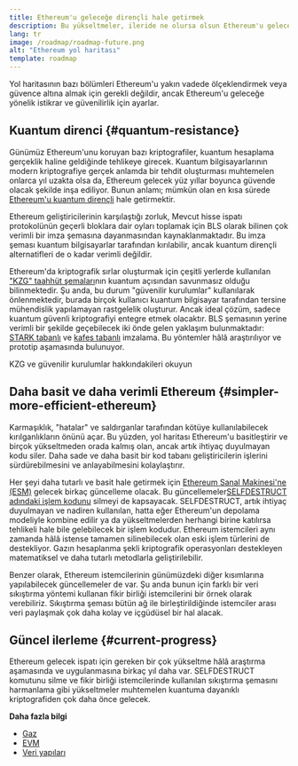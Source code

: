 ```yaml
---
title: Ethereum'u geleceğe dirençli hale getirmek
description: Bu yükseltmeler, ileride ne olursa olsun Ethereum'u gelecek için esnek, merkeziyetsiz temel katman olarak sağlamlaştırıyor.
lang: tr
image: /roadmap/roadmap-future.png
alt: "Ethereum yol haritası"
template: roadmap
---
```


Yol haritasının bazı bölümleri Ethereum'u yakın vadede ölçeklendirmek veya güvence altına almak için gerekli değildir, ancak Ethereum'u geleceğe yönelik istikrar ve güvenilirlik için ayarlar.

## Kuantum direnci {#quantum-resistance}

Günümüz Ethereum'unu koruyan bazı kriptografiler, kuantum hesaplama gerçeklik haline geldiğinde tehlikeye girecek. Kuantum bilgisayarlarının modern kriptografiye gerçek anlamda bir tehdit oluşturması muhtemelen onlarca yıl uzakta olsa da, Ethereum gelecek yüz yıllar boyunca güvende olacak şekilde inşa ediliyor. Bunun anlamı; mümkün olan en kısa sürede [ Ethereum'u kuantum dirençli](https://consensys.net/blog/developers/how-will-quantum-supremacy-affect-blockchain/) hale getirmektir.

Ethereum geliştiricilerinin karşılaştığı zorluk, Mevcut hisse ispatı protokolünün geçerli bloklara dair oyları toplamak için BLS olarak bilinen çok verimli bir imza şemasına dayanmasından kaynaklanmaktadır. Bu imza şeması kuantum bilgisayarlar tarafından kırılabilir, ancak kuantum dirençli alternatifleri de o kadar verimli değildir.

Ethereum'da kriptografik sırlar oluşturmak için çeşitli yerlerde kullanılan ["KZG" taahhüt şemaları](/roadmap/danksharding/#what-is-kzg)nın kuantum açısından savunmasız olduğu bilinmektedir. Şu anda, bu durum "güvenilir kurulumlar" kullanılarak önlenmektedir, burada birçok kullanıcı kuantum bilgisayar tarafından tersine mühendislik yapılamayan rastgelelik oluşturur. Ancak ideal çözüm, sadece kuantum güvenli kriptografiyi entegre etmek olacaktır. BLS şemasının yerine verimli bir şekilde geçebilecek iki önde gelen yaklaşım bulunmaktadır: [STARK tabanlı](https://hackmd.io/@vbuterin/stark_aggregation) ve [kafes tabanlı](https://medium.com/asecuritysite-when-bob-met-alice/so-what-is-lattice-encryption-326ac66e3175) imzalama. Bu yöntemler hâlâ araştırılıyor ve prototip aşamasında bulunuyor.

<ButtonLink variant="outline-color" to="/roadmap/danksharding#what-is-kzg"> KZG ve güvenilir kurulumlar hakkındakileri okuyun</ButtonLink>

## Daha basit ve daha verimli Ethereum {#simpler-more-efficient-ethereum}

Karmaşıklık, "hatalar" ve saldırganlar tarafından kötüye kullanılabilecek kırılganlıkların önünü açar. Bu yüzden, yol haritası Ethereum'u basitleştirir ve birçok yükseltmeden orada kalmış olan, ancak artık ihtiyaç duyulmayan kodu siler. Daha sade ve daha basit bir kod tabanı geliştiricilerin işlerini sürdürebilmesini ve anlayabilmesini kolaylaştırır.

Her şeyi daha tutarlı ve basit hale getirmek için [Ethereum Sanal Makinesi'ne (ESM)](/developers/docs/evm) gelecek birkaç güncelleme olacak. Bu güncellemeler[SELFDESTRUCT adındaki işlem kodunu](https://hackmd.io/@vbuterin/selfdestruct) silmeyi de kapsayacak. SELFDESTRUCT, artık ihtiyaç duyulmayan ve nadiren kullanılan, hatta eğer Ethereum'un depolama modeliyle kombine edilir ya da yükseltmelerden herhangi birine katılırsa tehlikeli hale bile gelebilecek bir işlem kodudur. Ethereum istemcileri aynı zamanda hâlâ istense tamamen silinebilecek olan eski işlem türlerini de destekliyor. Gazın hesaplanma şekli kriptografik operasyonları destekleyen matematiksel ve daha tutarlı metodlarla geliştirilebilir.

Benzer olarak, Ethereum istemcilerinin günümüzdeki diğer kısımlarına yapılabilecek güncellemeler de var. Şu anda bunun için farklı bir veri sıkıştırma yöntemi kullanan fikir birliği istemcilerini bir örnek olarak verebiliriz. Sıkıştırma şeması bütün ağ ile birleştirildiğinde istemciler arası veri paylaşmak çok daha kolay ve içgüdüsel bir hal alacak.

## Güncel ilerleme {#current-progress}

Ethereum gelecek ispatı için gereken bir çok yükseltme hâlâ araştırma aşamasında ve uygulanmasına birkaç yıl daha var. SELFDESTRUCT komutunu silme ve fikir birliği istemcilerinde kullanılan sıkıştırma şemasını harmanlama gibi yükseltmeler muhtemelen kuantuma dayanıklı kriptografiden çok daha önce gelecek.

**Daha fazla bilgi**

- [Gaz](/developers/docs/gas)
- [EVM](/developers/docs/evm)
- [Veri yapıları](/developers/docs/data-structures-and-encoding)

